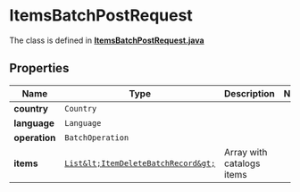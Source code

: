

# ItemsBatchPostRequest

The class is defined in **[ItemsBatchPostRequest.java](../../src/main/java/org/openapitools/model/ItemsBatchPostRequest.java)**

## Properties

Name | Type | Description | Notes
------------ | ------------- | ------------- | -------------
**country** | `Country` |  | 
**language** | `Language` |  | 
**operation** | `BatchOperation` |  | 
**items** | [`List&lt;ItemDeleteBatchRecord&gt;`](ItemDeleteBatchRecord.md) | Array with catalogs items | 







